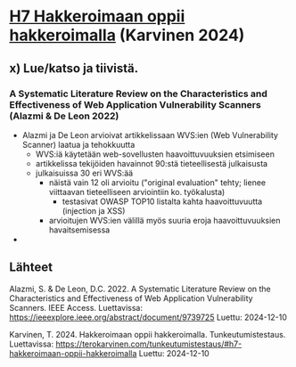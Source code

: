# [H7 Hakkeroimaan oppii hakkeroimalla](https://terokarvinen.com/tunkeutumistestaus/#h7-hakkeroimaan-oppii-hakkeroimalla) (Karvinen 2024)

## x) Lue/katso ja tiivistä.

### A Systematic Literature Review on the Characteristics and Effectiveness of Web Application Vulnerability Scanners (Alazmi & De Leon 2022)

- Alazmi ja De Leon arvioivat artikkelissaan WVS:ien (Web Vulnerability Scanner) laatua ja tehokkuutta
  - WVS:iä käytetään web-sovellusten haavoittuvuuksien etsimiseen
  - artikkelissa tekijöiden havainnot 90:stä tieteellisestä julkaisusta
  - julkaisuissa 30 eri WVS:ää
    - näistä vain 12 oli arvioitu ("original evaluation" tehty; lienee viittaavan tieteelliseen arviointiin ko. työkalusta)
      - testasivat OWASP TOP10 listalta kahta haavoittuvuutta (injection ja XSS)
    - arvioitujen WVS:ien välillä myös suuria eroja haavoittuvuuksien havaitsemisessa
- 

## Lähteet

Alazmi, S. & De Leon, D.C. 2022. A Systematic Literature Review on the Characteristics and Effectiveness of Web Application Vulnerability Scanners. IEEE Access. Luettavissa: https://ieeexplore.ieee.org/abstract/document/9739725 Luettu: 2024-12-10

Karvinen, T. 2024. Hakkeroimaan oppii hakkeroimalla. Tunkeutumistestaus. Luettavissa: https://terokarvinen.com/tunkeutumistestaus/#h7-hakkeroimaan-oppii-hakkeroimalla Luettu: 2024-12-10
